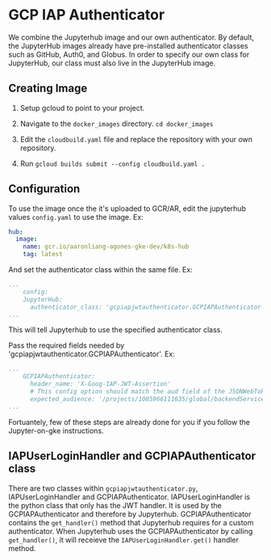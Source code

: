 # GCP IAP Authenticator

We combine the Jupyterhub image and our own authenticator. By default, the JupyterHub images already have pre-installed authenticator classes such as GitHub, Auth0, and Globus. In order to specify our own class for JupyterHub, our class must also live in the JupyterHub image.

## Creating Image

1. Setup gcloud to point to your project.

2. Navigate to the `docker_images` directory. `cd docker_images`

3. Edit the `cloudbuild.yaml` file and replace the repository with your own repository.

4. Run `gcloud builds submit --config cloudbuild.yaml .`

## Configuration

To use the image once the it's uploaded to GCR/AR, edit the jupyterhub values `config.yaml` to use the image. Ex:

```yaml
hub:
  image: 
    name: gcr.io/aaronliang-agones-gke-dev/k8s-hub
    tag: latest
```

And set the authenticator class within the same file. Ex:

```yaml
...
    config: 
    JupyterHub:
      authenticator_class: 'gcpiapjwtauthenticator.GCPIAPAuthenticator'
...
```

This will tell Jupyterhub to use the specified authenticator class.

Pass the required fields needed by 'gcpiapjwtauthenticator.GCPIAPAuthenticator'. Ex:

```yaml
...
    GCPIAPAuthenticator: 
      header_name: 'X-Goog-IAP-JWT-Assertion'
      # This config option should match the aud field of the JSONWebToken. Required. 
      expected_audience: '/projects/1085966111635/global/backendServices/8415836356342891701'
...
```

Fortuantely, few of these steps are already done for you if you follow the Jupyter-on-gke instructions.

## IAPUserLoginHandler and GCPIAPAuthenticator class

There are two classes within `gcpiapjwtauthenticator.py`, IAPUserLoginHandler and GCPIAPAuthenticator.
IAPUserLoginHandler is the python class that only has the JWT handler. It is used by the GCPIAPAuthenticator and therefore by Jupyterhub.
GCPIAPAuthenticator contains the `get_handler()` method that Jupyterhub requires for a custom authenticator. When Jupyterhub uses the GCPIAPAuthenticator by calling `get_handler()`, it will receieve the `IAPUserLoginHandler.get()` handler method.
